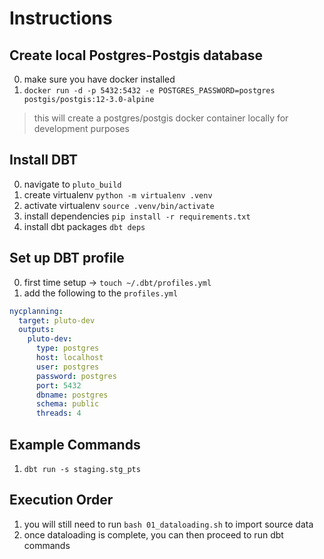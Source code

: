 # Instructions

## Create local Postgres-Postgis database
0. make sure you have docker installed
1. `docker run -d -p 5432:5432 -e POSTGRES_PASSWORD=postgres postgis/postgis:12-3.0-alpine`
> this will create a postgres/postgis docker container locally for development purposes

## Install DBT
0. navigate to `pluto_build`
1. create virtualenv `python -m virtualenv .venv`
2. activate virtualenv `source .venv/bin/activate`
3. install dependencies `pip install -r requirements.txt`
4. install dbt packages `dbt deps`

## Set up DBT profile
0. first time setup -> `touch ~/.dbt/profiles.yml`
1. add the following to the `profiles.yml`
```yml
nycplanning:
  target: pluto-dev
  outputs:
    pluto-dev:
      type: postgres
      host: localhost
      user: postgres
      password: postgres
      port: 5432
      dbname: postgres
      schema: public
      threads: 4
```

## Example Commands
1. `dbt run -s staging.stg_pts`

## Execution Order
1. you will still need to run `bash 01_dataloading.sh` to import source data
2. once dataloading is complete, you can then proceed to run dbt commands